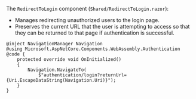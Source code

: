 The `RedirectToLogin` component (`Shared/RedirectToLogin.razor`):

* Manages redirecting unauthorized users to the login page.
* Preserves the current URL that the user is attempting to access so that they can be returned to that page if authentication is successful.

```razor
@inject NavigationManager Navigation
@using Microsoft.AspNetCore.Components.WebAssembly.Authentication
@code {
    protected override void OnInitialized()
    {
        Navigation.NavigateTo(
            $"authentication/login?returnUrl={Uri.EscapeDataString(Navigation.Uri)}");
    }
}
```
